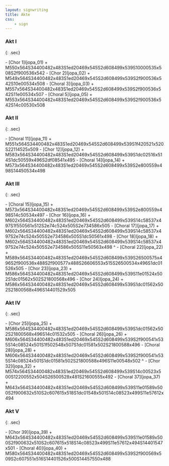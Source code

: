 ```yaml
---
layout: signwriting
title: Akte
css:
    - sign
---
```


<!--
https://www.signbank.org/signpuddle2.0/searchword.php
https://www.sutton-signwriting.io/signmaker
-->

<div class="parts">
<div class="part">

### Akt I
{: .sec}

<div class="part-list">
- [Chor 1](jopa_01)
  + M550x564S34400482x483S1ed20469x545S2d608499x539S10000535x508S2f900536x542  
- [Chor 2](jopa_02)
  + M549x564S34400482x483S1ed20469x545S2d608499x539S2f900536x542S10e00534x508
- [Choral 3](jopa_03)  
  + M557x564S34400482x483S1ed20469x545S2d608499x539S2f900536x542S11e00534x507
- [Choral 5](jopa_05)
  + M553x564S34400482x483S1ed20469x545S2d608499x539S2f900536x542S14c00530x508
</div>
</div>

<div class="part">

### Akt II
{: .sec}
<div class="part-list">
- [Choral 11](jopa_11)
  + M551x564S34400482x483S1ed20469x545S2d608499x539S1f420521x520S22114525x509
- [Chor 12](jopa_12)
  + M583x564S34400482x483S1ed20469x545S2d608499x539S1dc02516x514S1dc50559x496S2df08541x495
- [Choral 14](jopa_14)
  + M573x564S34400482x483S1ed20469x545S2d608499x539S2e800559x498S14450534x498
</div>
</div>

<div class="part">

### Akt III
{: .sec}
<div class="part-list">
- [Choral 15](jopa_15)
  + M573x564S34400482x483S1ed20469x545S2d608499x539S2e800559x498S14c50534x497
- [Chor 16](jopa_16)
  + M602x564S34400482x483S1ed20469x545S2d608499x539S14c58537x497S1f550561x512S2e74c524x505S2e734586x505
- [Choral 17](jopa_17)
  + M602x564S34400482x483S1ed20469x545S2d608499x539S14c58537x497S2e74c524x505S2e734586x505S1dc50561x498
- [Chor 18](jopa_18)
  + M602x564S34400482x483S1ed20469x545S2d608499x539S14c58537x497S2e74c524x505S2e734586x505S11e50563x498
^  
- [Choral 22](jopa_22)
  + M589x564S34400482x483S1ed20469x545S2d608499x539S26500575x496S2f900536x488S2f900577x488S26606553x515S26500534x496S1dc01526x505
- [Chor 23](jopa_23)
  + M586x564S34400482x483S1ed20469x545S2d608499x539S11e01524x502S1dc01562x502S21800568x496
- [Chor 24](jopa_24)
  + M586x564S34400482x483S1ed20469x545S2d608499x539S1dc01562x502S21800568x496S14401529x505
</div>
</div>
</div>

<div class="parts">
<div class="part">

### Akt IV
{: .sec}
<div class="part-list">
- [Chor 25](jopa_25)
  + M586x564S34400482x483S1ed20469x545S2d608499x539S1dc01562x502S21800568x496S14c01532x505
- [Choral 26](jopa_26)
  + M606x564S34400482x483S1ed20469x545S2d608499x539S2f900541x535S14c08524x501S1f502548x507S1dc01581x502S21800588x496
- [Choral 28](jopa_28)
  + M606x564S34400482x483S1ed20469x545S2d608499x539S2f900541x535S14c08524x501S1dc01581x502S21800588x496S11e00548x502
^  
- [Chor 32](jopa_32)
  + M574x564S34400482x483S1ed20469x545S2d608499x539S14c00523x500S12200552x504S26500528x481S21600555x492
- [Choral 37](jopa_37)
  + M643x564S34400482x483S1ed20469x545S2d608499x539S11e01589x500S2f900632x510S2c607615x518S1dc01548x501S14c08523x499S11e57612x494
</div>
</div>

<div class="part">

### Akt V
{: .sec}

<div class="part-list">
- [Chor 39](jopa_39)
  + M643x564S34400482x483S1ed20469x545S2d608499x539S11e01589x500S2f900632x510S2c607615x518S14c08523x499S11e57612x494S14401547x501
- [Choral 40](jopa_40)
  + M580x564S34400482x483S1ed20469x545S2d608499x539S2f900569x509S2c607551x516S14401526x500S14457550x488
</div>
</div>
</div>